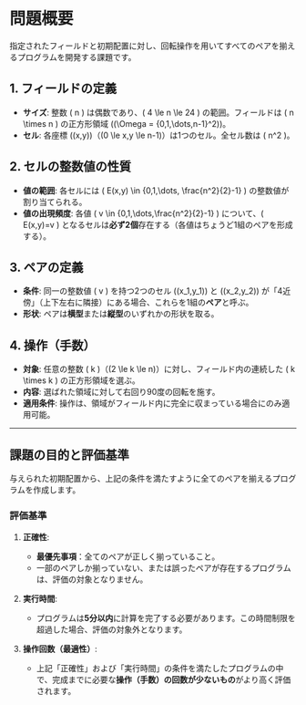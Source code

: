 
# 問題概要

指定されたフィールドと初期配置に対し、回転操作を用いてすべてのペアを揃えるプログラムを開発する課題です。

## 1. フィールドの定義

*   **サイズ**: 整数 \( n \) は偶数であり、\( 4 \le n \le 24 \) の範囲。フィールドは \( n \times n \) の正方形領域 (\(\Omega = \{0,1,\dots,n-1\}^2\))。
*   **セル**: 各座標 \((x,y)\)（\(0 \le x,y \le n-1\)）は1つのセル。全セル数は \( n^2 \)。

## 2. セルの整数値の性質

*   **値の範囲**: 各セルには \( E(x,y) \in \{0,1,\dots, \frac{n^2}{2}-1\} \) の整数値が割り当てられる。
*   **値の出現頻度**: 各値 \( v \in \{0,1,\dots,\frac{n^2}{2}-1\} \) について、\( E(x,y)=v \) となるセルは**必ず2個**存在する（各値はちょうど1組のペアを形成する）。

## 3. ペアの定義

*   **条件**: 同一の整数値 \( v \) を持つ2つのセル \((x_1,y_1)\) と \((x_2,y_2)\) が「4近傍」（上下左右に隣接）にある場合、これらを1組の**ペア**と呼ぶ。
*   **形状**: ペアは**横型**または**縦型**のいずれかの形状を取る。

## 4. 操作（手数）

*   **対象**: 任意の整数 \( k \)（\(2 \le k \le n\)）に対し、フィールド内の連続した \( k \times k \) の正方形領域を選ぶ。
*   **内容**: 選ばれた領域に対して右回り90度の回転を施す。
*   **適用条件**: 操作は、領域がフィールド内に完全に収まっている場合にのみ適用可能。

---

## 課題の目的と評価基準

与えられた初期配置から、上記の条件を満たすように全てのペアを揃えるプログラムを作成します。

### 評価基準

1.  **正確性**:
    *   **最優先事項**：全てのペアが正しく揃っていること。
    *   一部のペアしか揃っていない、または誤ったペアが存在するプログラムは、評価の対象となりません。

2.  **実行時間**:
    *   プログラムは**5分以内**に計算を完了する必要があります。この時間制限を超過した場合、評価の対象外となります。

3.  **操作回数（最適性）**:
    *   上記「正確性」および「実行時間」の条件を満たしたプログラムの中で、完成までに必要な**操作（手数）の回数が少ないもの**がより高く評価されます。